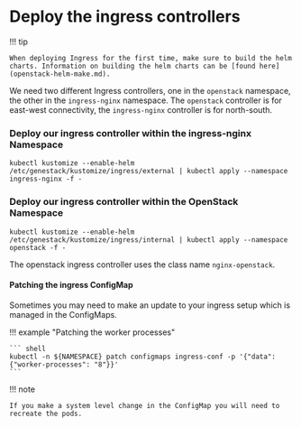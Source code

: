 # Deploy the ingress controllers

!!! tip

    When deploying Ingress for the first time, make sure to build the helm charts. Information on building the helm charts can be [found here](openstack-helm-make.md).

We need two different Ingress controllers, one in the `openstack` namespace, the other in the `ingress-nginx` namespace. The `openstack` controller is for east-west connectivity, the `ingress-nginx` controller is for north-south.

### Deploy our ingress controller within the ingress-nginx Namespace

``` shell
kubectl kustomize --enable-helm /etc/genestack/kustomize/ingress/external | kubectl apply --namespace ingress-nginx -f -
```

### Deploy our ingress controller within the OpenStack Namespace

``` shell
kubectl kustomize --enable-helm /etc/genestack/kustomize/ingress/internal | kubectl apply --namespace openstack -f -
```

The openstack ingress controller uses the class name `nginx-openstack`.

#### Patching the ingress ConfigMap

Sometimes you may need to make an update to your ingress setup which is managed in the ConfigMaps.

!!! example "Patching the worker processes"

    ``` shell
    kubectl -n ${NAMESPACE} patch configmaps ingress-conf -p '{"data": {"worker-processes": "8"}}'
    ```

!!! note

    If you make a system level change in the ConfigMap you will need to recreate the pods.
